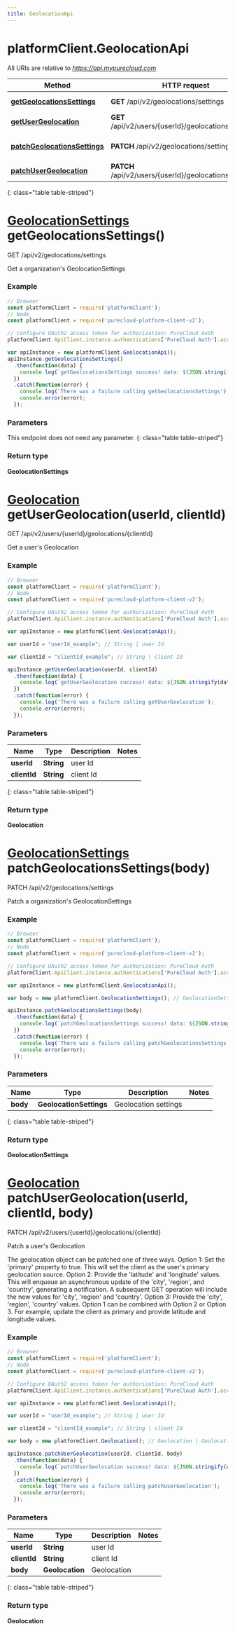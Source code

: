 ```yaml
---
title: GeolocationApi
---
```

# platformClient.GeolocationApi

All URIs are relative to *https://api.mypurecloud.com*

| Method | HTTP request | Description |
| ------------- | ------------- | ------------- |
[**getGeolocationsSettings**](GeolocationApi.html#getGeolocationsSettings) | **GET** /api/v2/geolocations/settings | Get a organization&#39;s GeolocationSettings
[**getUserGeolocation**](GeolocationApi.html#getUserGeolocation) | **GET** /api/v2/users/{userId}/geolocations/{clientId} | Get a user&#39;s Geolocation
[**patchGeolocationsSettings**](GeolocationApi.html#patchGeolocationsSettings) | **PATCH** /api/v2/geolocations/settings | Patch a organization&#39;s GeolocationSettings
[**patchUserGeolocation**](GeolocationApi.html#patchUserGeolocation) | **PATCH** /api/v2/users/{userId}/geolocations/{clientId} | Patch a user&#39;s Geolocation
{: class="table table-striped"}

<a name="getGeolocationsSettings"></a>

# [**GeolocationSettings**](GeolocationSettings.html) getGeolocationsSettings()

GET /api/v2/geolocations/settings

Get a organization&#39;s GeolocationSettings



### Example

~~~ javascript
// Browser
const platformClient = require('platformClient');
// Node
const platformClient = require('purecloud-platform-client-v2');

// Configure OAuth2 access token for authorization: PureCloud Auth
platformClient.ApiClient.instance.authentications['PureCloud Auth'].accessToken = 'YOUR ACCESS TOKEN';

var apiInstance = new platformClient.GeolocationApi();
apiInstance.getGeolocationsSettings()
  .then(function(data) {
    console.log(`getGeolocationsSettings success! data: ${JSON.stringify(data, null, 2)}`);
  })
  .catch(function(error) {
  	console.log('There was a failure calling getGeolocationsSettings');
    console.error(error);
  });

~~~

### Parameters

This endpoint does not need any parameter.
{: class="table table-striped"}

### Return type

**GeolocationSettings**

<a name="getUserGeolocation"></a>

# [**Geolocation**](Geolocation.html) getUserGeolocation(userId, clientId)

GET /api/v2/users/{userId}/geolocations/{clientId}

Get a user&#39;s Geolocation



### Example

~~~ javascript
// Browser
const platformClient = require('platformClient');
// Node
const platformClient = require('purecloud-platform-client-v2');

// Configure OAuth2 access token for authorization: PureCloud Auth
platformClient.ApiClient.instance.authentications['PureCloud Auth'].accessToken = 'YOUR ACCESS TOKEN';

var apiInstance = new platformClient.GeolocationApi();

var userId = "userId_example"; // String | user Id

var clientId = "clientId_example"; // String | client Id

apiInstance.getUserGeolocation(userId, clientId)
  .then(function(data) {
    console.log(`getUserGeolocation success! data: ${JSON.stringify(data, null, 2)}`);
  })
  .catch(function(error) {
  	console.log('There was a failure calling getUserGeolocation');
    console.error(error);
  });

~~~

### Parameters


| Name | Type | Description  | Notes |
| ------------- | ------------- | ------------- | ------------- |
 **userId** | **String** | user Id |  |
 **clientId** | **String** | client Id |  |
{: class="table table-striped"}

### Return type

**Geolocation**

<a name="patchGeolocationsSettings"></a>

# [**GeolocationSettings**](GeolocationSettings.html) patchGeolocationsSettings(body)

PATCH /api/v2/geolocations/settings

Patch a organization&#39;s GeolocationSettings



### Example

~~~ javascript
// Browser
const platformClient = require('platformClient');
// Node
const platformClient = require('purecloud-platform-client-v2');

// Configure OAuth2 access token for authorization: PureCloud Auth
platformClient.ApiClient.instance.authentications['PureCloud Auth'].accessToken = 'YOUR ACCESS TOKEN';

var apiInstance = new platformClient.GeolocationApi();

var body = new platformClient.GeolocationSettings(); // GeolocationSettings | Geolocation settings

apiInstance.patchGeolocationsSettings(body)
  .then(function(data) {
    console.log(`patchGeolocationsSettings success! data: ${JSON.stringify(data, null, 2)}`);
  })
  .catch(function(error) {
  	console.log('There was a failure calling patchGeolocationsSettings');
    console.error(error);
  });

~~~

### Parameters


| Name | Type | Description  | Notes |
| ------------- | ------------- | ------------- | ------------- |
 **body** | **GeolocationSettings** | Geolocation settings |  |
{: class="table table-striped"}

### Return type

**GeolocationSettings**

<a name="patchUserGeolocation"></a>

# [**Geolocation**](Geolocation.html) patchUserGeolocation(userId, clientId, body)

PATCH /api/v2/users/{userId}/geolocations/{clientId}

Patch a user&#39;s Geolocation

The geolocation object can be patched one of three ways. Option 1: Set the &#39;primary&#39; property to true. This will set the client as the user&#39;s primary geolocation source.  Option 2: Provide the &#39;latitude&#39; and &#39;longitude&#39; values.  This will enqueue an asynchronous update of the &#39;city&#39;, &#39;region&#39;, and &#39;country&#39;, generating a notification. A subsequent GET operation will include the new values for &#39;city&#39;, &#39;region&#39; and &#39;country&#39;.  Option 3:  Provide the &#39;city&#39;, &#39;region&#39;, &#39;country&#39; values.  Option 1 can be combined with Option 2 or Option 3.  For example, update the client as primary and provide latitude and longitude values.

### Example

~~~ javascript
// Browser
const platformClient = require('platformClient');
// Node
const platformClient = require('purecloud-platform-client-v2');

// Configure OAuth2 access token for authorization: PureCloud Auth
platformClient.ApiClient.instance.authentications['PureCloud Auth'].accessToken = 'YOUR ACCESS TOKEN';

var apiInstance = new platformClient.GeolocationApi();

var userId = "userId_example"; // String | user Id

var clientId = "clientId_example"; // String | client Id

var body = new platformClient.Geolocation(); // Geolocation | Geolocation

apiInstance.patchUserGeolocation(userId, clientId, body)
  .then(function(data) {
    console.log(`patchUserGeolocation success! data: ${JSON.stringify(data, null, 2)}`);
  })
  .catch(function(error) {
  	console.log('There was a failure calling patchUserGeolocation');
    console.error(error);
  });

~~~

### Parameters


| Name | Type | Description  | Notes |
| ------------- | ------------- | ------------- | ------------- |
 **userId** | **String** | user Id |  |
 **clientId** | **String** | client Id |  |
 **body** | **Geolocation** | Geolocation |  |
{: class="table table-striped"}

### Return type

**Geolocation**

